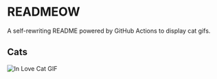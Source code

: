 # READMEOW

A self-rewriting README powered by GitHub Actions to display cat gifs.

## Cats

![In Love Cat GIF](https://media0.giphy.com/media/MDJ9IbxxvDUQM/200.gif?cid=9acd02dam5p4l10u076tm9c0n3r7ujszvgt5xzvqs9sh4u2f&ep=v1_gifs_search&rid=200.gif&ct=g)
